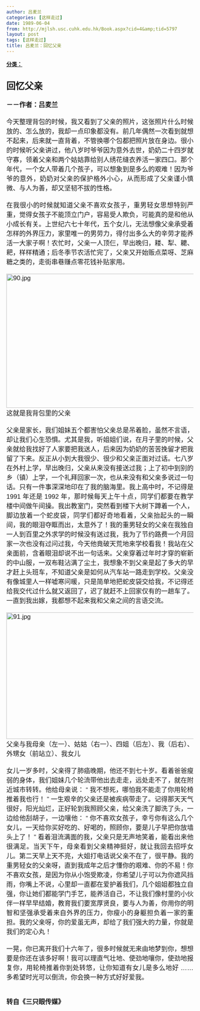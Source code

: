 ```yaml
---
author: 吕麦兰
categories: [这样走过]
date: 1989-06-04
from: http://mjlsh.usc.cuhk.edu.hk/Book.aspx?cid=4&amp;tid=5797
layout: post
tags: [这样走过]
title: 吕麦兰：回忆父亲
---
```


<div style="margin: 15px 10px 10px 0px;">
<div>
<span id="ctl00_ContentPlaceHolder1_chapter1_SubjectLabel" style="font-weight:bold;text-decoration:underline;">
   分类：
  </span>
</div>
<div>
<b>
<font size="5">
<br/>
</font>
</b>
</div>
<div>
<p class="p2" style='margin: 0px; text-align: justify; font-variant-numeric: normal; font-variant-east-asian: normal; font-stretch: normal; line-height: normal; font-family: "PingFang SC";'>
<b style="">
<font size="5">
     回忆父亲
    </font>
</b>
</p>
<p class="p1" style="margin: 0px; text-align: justify; font-variant-numeric: normal; font-variant-east-asian: normal; font-stretch: normal; font-size: 17px; line-height: normal; font-family: Helvetica; min-height: 20px;">
<b>
<br/>
</b>
</p>
<p class="p2" style='margin: 0px; text-align: justify; font-variant-numeric: normal; font-variant-east-asian: normal; font-stretch: normal; font-size: 17px; line-height: normal; font-family: "PingFang SC";'>
<b>
    －－作者：吕麦兰
   </b>
</p>
<p class="p1" style="margin: 0px; text-align: justify; font-variant-numeric: normal; font-variant-east-asian: normal; font-stretch: normal; font-size: 17px; line-height: normal; font-family: Helvetica; min-height: 20px;">
<br/>
</p>
<p class="p2" style='margin: 0px; text-align: justify; font-variant-numeric: normal; font-variant-east-asian: normal; font-stretch: normal; font-size: 17px; line-height: normal; font-family: "PingFang SC";'>
   今天整理背包的时候，我又看到了父亲的照片，这张照片什么时候放的、怎么放的，我却一点印象都没有。前几年偶然一次看到就想不起来，后来就一直背着，不管换哪个包都把照片放在身边。很小的时候听父亲讲过，他八岁时爷爷因为意外去世，奶奶二十四岁就守寡，领着父亲和两个姑姑靠给别人绣花缝衣养活一家四口。那个年代，一个女人带着几个孩子，可以想象到是多么的艰难！因为爷爷的意外，奶奶对父亲的保护格外小心，从而形成了父亲谨小慎微、与人为善，却又坚韧不拔的性格。
  </p>
<p class="p1" style="margin: 0px; text-align: justify; font-variant-numeric: normal; font-variant-east-asian: normal; font-stretch: normal; font-size: 17px; line-height: normal; font-family: Helvetica; min-height: 20px;">
<br/>
</p>
<p class="p2" style='margin: 0px; text-align: justify; font-variant-numeric: normal; font-variant-east-asian: normal; font-stretch: normal; font-size: 17px; line-height: normal; font-family: "PingFang SC";'>
   在我很小的时候就知道父亲不喜欢女孩子，重男轻女思想特别严重，觉得女孩子不能顶立门户，容易受人欺负，可能真的是和他从小成长有关。上世纪六七十年代，五个女儿，无法想像父亲承受着怎样的外界压力，家里唯一的男劳力，得付出多么大的辛劳才能养活一大家子啊！农忙时，父亲一人顶仨，早出晚归，耧、犁、耱、耙，样样精通；后冬季节农活忙完了，父亲又开始贩点菜呀、芝麻糖之类的，走街串巷赚点零花钱补贴家用。
  </p>
<p class="p1" style="margin: 0px; text-align: justify; font-variant-numeric: normal; font-variant-east-asian: normal; font-stretch: normal; font-size: 17px; line-height: normal; font-family: Helvetica; min-height: 20px;">
<br/>
</p>
<p class="p3" style="margin: 0px; text-align: justify; font-variant-numeric: normal; font-variant-east-asian: normal; font-stretch: normal; font-size: 17px; line-height: normal; font-family: Helvetica;">
<img alt="90.jpg" border="0" height="354" src="http://mjlsh.usc.cuhk.edu.hk/medias/contents/5797/90.jpg" width="550"/>
</p>
<p class="p2" style='margin: 0px; text-align: justify; font-variant-numeric: normal; font-variant-east-asian: normal; font-stretch: normal; font-size: 17px; line-height: normal; font-family: "PingFang SC";'>
   这就是我背包里的父亲
  </p>
<p class="p1" style="margin: 0px; text-align: justify; font-variant-numeric: normal; font-variant-east-asian: normal; font-stretch: normal; font-size: 17px; line-height: normal; font-family: Helvetica; min-height: 20px;">
<br/>
</p>
<p class="p2" style='margin: 0px; text-align: justify; font-variant-numeric: normal; font-variant-east-asian: normal; font-stretch: normal; font-size: 17px; line-height: normal; font-family: "PingFang SC";'>
   父亲是家长，我们姐妹五个都害怕父亲总是吊着脸，虽然不言语，却让我们心生恐惧。尤其是我，听姐姐们说，在月子里的时候，父亲就给我找好了人家要把我送人，后来因为奶奶的苦苦挽留才把我留了下来。反正从小到大我很少、很少和父亲正面对过话。七八岁在外村上学，早出晚归，父亲从来没有接送过我；上了初中到别的乡（镇）上学，一个礼拜回家一次，也从来没有和父亲多说过一句话。只有一件事深深地印在了我的脑海里。我上高中时，不记得是
   <span class="s1" style="font-variant-numeric: normal; font-variant-east-asian: normal; font-stretch: normal; line-height: normal; font-family: Helvetica;">
    1991
   </span>
   年还是
   <span class="s1" style="font-variant-numeric: normal; font-variant-east-asian: normal; font-stretch: normal; line-height: normal; font-family: Helvetica;">
    1992
   </span>
   年，那时候每天上午十点，同学们都要在教学楼中间做午间操。我出教室门，突然看到楼下大树下蹲着一个人，脚边放着一个蛇皮袋，同学们都好奇地看着，父亲抬起头的一瞬间，我的眼泪夺眶而出，太意外了！我的重男轻女的父亲在我独自一人到百里之外求学的时候没有送过我，我为了节约路费一个月回家一次也没有过问过我，今天他竟破天荒地来学校看我！我站在父亲面前，含着眼泪却说不出一句话来。父亲穿着过年时才穿的崭新的中山服，一双布鞋沾满了尘土，我想象不到父亲是起了多大的早才赶上头班车，不知道父亲是如何从汽车站一路走到学校。父亲没有像城里人一样嘘寒问暖，只是简单地把蛇皮袋交给我，不记得还给我交代过什么就又返回了，迟了就赶不上回家仅有的一趟车了。一直到我出嫁，我都想不起来我和父亲之间的言语交流。
  </p>
<p class="p1" style="margin: 0px; text-align: justify; font-variant-numeric: normal; font-variant-east-asian: normal; font-stretch: normal; font-size: 17px; line-height: normal; font-family: Helvetica; min-height: 20px;">
<br/>
</p>
<p class="p3" style="margin: 0px; text-align: justify; font-variant-numeric: normal; font-variant-east-asian: normal; font-stretch: normal; font-size: 17px; line-height: normal; font-family: Helvetica;">
<img alt="91.jpg" border="0" height="334" src="http://mjlsh.usc.cuhk.edu.hk/medias/contents/5797/91.jpg" width="550"/>
</p>
<p class="p2" style='margin: 0px; text-align: justify; font-variant-numeric: normal; font-variant-east-asian: normal; font-stretch: normal; font-size: 17px; line-height: normal; font-family: "PingFang SC";'>
   父亲与我母亲（左一）、姑姑（右一）、四姐（后左）、我（后右）、外甥女（前站立）、我女儿
  </p>
<p class="p1" style="margin: 0px; text-align: justify; font-variant-numeric: normal; font-variant-east-asian: normal; font-stretch: normal; font-size: 17px; line-height: normal; font-family: Helvetica; min-height: 20px;">
<br/>
</p>
<p class="p2" style='margin: 0px; text-align: justify; font-variant-numeric: normal; font-variant-east-asian: normal; font-stretch: normal; font-size: 17px; line-height: normal; font-family: "PingFang SC";'>
   女儿一岁多时，父亲得了肺癌晚期，他还不到七十岁。看着爸爸瘦弱的身体，我们姐妹几个轮流带他出去走走，远处走不了，就在附近城市转转。他给母亲说：
   <span class="s1" style="font-variant-numeric: normal; font-variant-east-asian: normal; font-stretch: normal; line-height: normal; font-family: Helvetica;">
    “
   </span>
   我不想死，哪怕我不能走了你用轮椅推着我也行！
   <span class="s1" style="font-variant-numeric: normal; font-variant-east-asian: normal; font-stretch: normal; line-height: normal; font-family: Helvetica;">
    ”
   </span>
   一生艰辛的父亲还是被疾病带走了。记得那天天气很好，阳光灿烂，正好轮到我照顾父亲，给父亲洗了脚洗了头，一边给他刮胡子，一边嚷他：
   <span class="s1" style="font-variant-numeric: normal; font-variant-east-asian: normal; font-stretch: normal; line-height: normal; font-family: Helvetica;">
    “
   </span>
   你不喜欢女孩子，幸亏你有这么几个女儿，一天给你买好吃的、好喝的，照顾你，要是儿子早把你放墙头上了！
   <span class="s1" style="font-variant-numeric: normal; font-variant-east-asian: normal; font-stretch: normal; line-height: normal; font-family: Helvetica;">
    ”
   </span>
   看着泪流满面的我，父亲只是无声地笑着，能看出来他很满足。当天下午，母亲看到父亲精神挺好，就让我回去招呼女儿。第二天早上天不亮，大姐打电话说父亲不在了，很平静。我的重男轻女的父亲呀，直到我成年之后才懂你的艰难、你的不易！你不喜欢女孩，是因为你从小饱受欺凌，你希望儿子可以为你遮风挡雨，你嘴上不说，心里却一直都在爱护着我们，几个姐姐都独立自强，你让她们都能学门手艺，能养活自己，不让我们像村里的小伙伴一样早早结婚，教育我们要宽厚贤良，要与人为善，你用你的明智和坚强承受着来自外界的压力，你瘦小的身躯担负着一家的重担。我的父亲呀，你的爱虽无声，却给了我们强大的力量，你就是我们的定心丸！
  </p>
<p class="p1" style="margin: 0px; text-align: justify; font-variant-numeric: normal; font-variant-east-asian: normal; font-stretch: normal; font-size: 17px; line-height: normal; font-family: Helvetica; min-height: 20px;">
<br/>
</p>
<p class="p2" style='margin: 0px; text-align: justify; font-variant-numeric: normal; font-variant-east-asian: normal; font-stretch: normal; font-size: 17px; line-height: normal; font-family: "PingFang SC";'>
   一晃，你已离开我们十六年了，很多时候就无来由地梦到你，想想要是你还在该多好啊！我可以理直气壮地、使劲地嚷你，使劲地报复你，用轮椅推着你到处转悠，让你知道有女儿是多么地好
   <span class="s1" style="font-variant-numeric: normal; font-variant-east-asian: normal; font-stretch: normal; line-height: normal; font-family: Helvetica;">
    ……
   </span>
   多希望时光可以倒流，你会换一种方式好好爱我。
  </p>
<p class="p1" style="margin: 0px; text-align: justify; font-variant-numeric: normal; font-variant-east-asian: normal; font-stretch: normal; font-size: 17px; line-height: normal; font-family: Helvetica; min-height: 20px;">
<br/>
</p>
<p class="p1" style="margin: 0px; text-align: justify; font-variant-numeric: normal; font-variant-east-asian: normal; font-stretch: normal; font-size: 17px; line-height: normal; font-family: Helvetica; min-height: 20px;">
<b>
<br/>
</b>
</p>
<p class="p2" style='margin: 0px; text-align: justify; font-variant-numeric: normal; font-variant-east-asian: normal; font-stretch: normal; font-size: 17px; line-height: normal; font-family: "PingFang SC";'>
<b>
    转自《三只眼传媒》
   </b>
</p>
</div>
</div>
